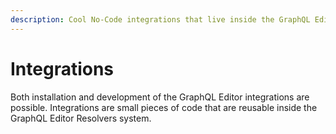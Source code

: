```yaml
---
description: Cool No-Code integrations that live inside the GraphQL Editor ecosystem
---
```


# Integrations

Both installation and development of the GraphQL Editor integrations are possible. Integrations are small pieces of code that are reusable inside the GraphQL Editor Resolvers system.

